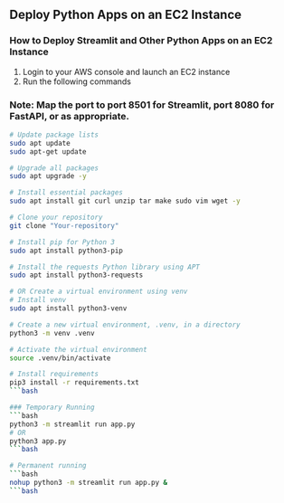 ## Deploy Python Apps on an EC2 Instance

### How to Deploy Streamlit and Other Python Apps on an EC2 Instance
1. Login to your AWS console and launch an EC2 instance
2. Run the following commands

### Note: Map the port to port 8501 for Streamlit, port 8080 for FastAPI, or as appropriate.

```bash
# Update package lists
sudo apt update
sudo apt-get update

# Upgrade all packages
sudo apt upgrade -y

# Install essential packages
sudo apt install git curl unzip tar make sudo vim wget -y

# Clone your repository
git clone "Your-repository"

# Install pip for Python 3
sudo apt install python3-pip

# Install the requests Python library using APT
sudo apt install python3-requests

# OR Create a virtual environment using venv
# Install venv
sudo apt install python3-venv

# Create a new virtual environment, .venv, in a directory
python3 -m venv .venv

# Activate the virtual environment 
source .venv/bin/activate

# Install requirements
pip3 install -r requirements.txt
```bash

### Temporary Running
```bash
python3 -m streamlit run app.py
# OR
python3 app.py
```bash

# Permanent running
```bash
nohup python3 -m streamlit run app.py &
```bash